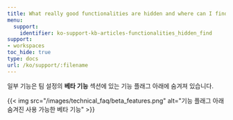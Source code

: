 ```yaml
---
title: What really good functionalities are hidden and where can I find those?
menu:
  support:
    identifier: ko-support-kb-articles-functionalities_hidden_find
support:
- workspaces
toc_hide: true
type: docs
url: /ko/support/:filename
---
```


일부 기능은 팀 설정의 **베타 기능** 섹션에 있는 기능 플래그 아래에 숨겨져 있습니다.

{{< img src="/images/technical_faq/beta_features.png" alt="기능 플래그 아래 숨겨진 사용 가능한 베타 기능" >}}
